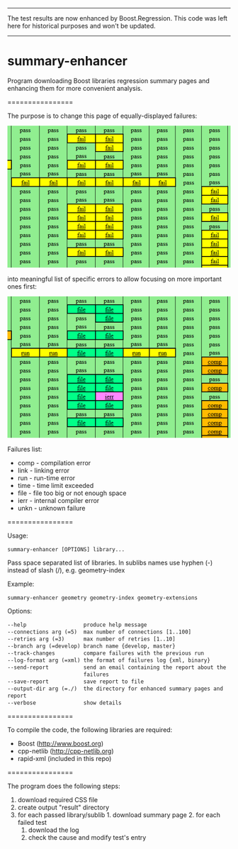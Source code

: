 ****

The test results are now enhanced by Boost.Regression. This code was left here for historical purposes and won't be updated.

****

summary-enhancer
================

Program downloading Boost libraries regression summary pages and enhancing them for more convenient analysis.

================

The purpose is to change this page of equally-displayed failures:

![Before](before.png)

into meaningful list of specific errors to allow focusing on more important ones first:

![After](after.png)

Failures list:

 * comp - compilation error
 * link - linking error
 * run - run-time error
 * time - time limit exceeded
 * file - file too big or not enough space
 * ierr - internal compiler error
 * unkn - unknown failure

================

Usage:

    summary-enhancer [OPTIONS] library...

Pass space separated list of libraries. In sublibs names use hyphen (-) instead of slash (/), e.g. geometry-index

Example:

    summary-enhancer geometry geometry-index geometry-extensions

Options:

    --help                  produce help message
    --connections arg (=5)  max number of connections [1..100]
    --retries arg (=3)      max number of retries [1..10]
    --branch arg (=develop) branch name {develop, master}
    --track-changes         compare failures with the previous run
    --log-format arg (=xml) the format of failures log {xml, binary}
    --send-report           send an email containing the report about the
                            failures
    --save-report           save report to file
    --output-dir arg (=./)  the directory for enhanced summary pages and report
    --verbose               show details
    
================

To compile the code, the following libraries are required:

 * Boost (http://www.boost.org)
 * cpp-netlib (http://cpp-netlib.org)
 * rapid-xml (included in this repo)

================

The program does the following steps:

  1. download required CSS file
  2. create output "result" directory
  3. for each passed library/sublib
    1. download summary page
    2. for each failed test
      1. download the log
      2. check the cause and modify test's entry
